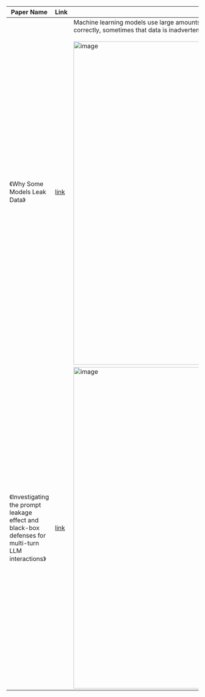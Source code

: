 | Paper Name                                                       | Link                                     | Summary |
|------------------------------------------------------------------|------------------------------------------|----------|
| 《Why Some Models Leak Data》 | [link](https://huggingface.co/spaces/merve/data-leak) | Machine learning models use large amounts of data, some of which can be sensitive. If they're not trained correctly, sometimes that data is inadvertently revealed. <br><br> <img width="847" alt="image" src="https://github.com/user-attachments/assets/09a0f7c3-bee1-4cf3-b630-989a22f0cdd4"> | 
| 《Investigating the prompt leakage effect and black-box defenses for multi-turn LLM interactions》 | [link](https://arxiv.org/html/2404.16251v1) | <img width="842" alt="image" src="https://github.com/user-attachments/assets/44961c3a-e31b-4e34-9777-c3769efc2194" /> |
